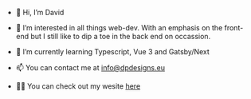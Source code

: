 - 👋 Hi, I’m David
- 👀 I’m interested in all things web-dev. With an emphasis on the front-end but I still like to dip a toe in the back end on occassion.
- 🌱 I’m currently learning Typescript, Vue 3 and Gatsby/Next

- 📫 You can contact me at info@dpdesigns.eu
- 👨‍💻 You can check out my wesite [here](https://www.dpdesigns.eu/)

<!---
Davros2014/Davros2014 is a ✨ special ✨ repository because its `README.md` (this file) appears on your GitHub profile.
You can click the Preview link to take a look at your changes.
--->

